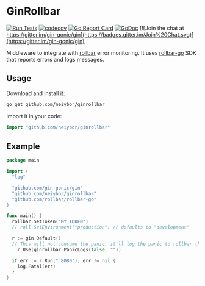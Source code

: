 # GinRollbar

[![Run Tests](https://github.com/neiybor/ginrollbar/actions/workflows/go.yml/badge.svg)](https://github.com/neiybor/ginrollbar/actions/workflows/go.yml)
[![codecov](https://codecov.io/gh/neiybor/ginrollbar/branch/master/graph/badge.svg)](https://codecov.io/gh/neiybor/ginrollbar)
[![Go Report Card](https://goreportcard.com/badge/github.com/neiybor/ginrollbar)](https://goreportcard.com/report/github.com/neiybor/ginrollbar)
[![GoDoc](https://godoc.org/github.com/neiybor/ginrollbar?status.svg)](https://godoc.org/github.com/neiybor/ginrollbar)
[![Join the chat at https://gitter.im/gin-gonic/gin](https://badges.gitter.im/Join%20Chat.svg)](https://gitter.im/gin-gonic/gin)

Middleware to integrate with [rollbar](https://rollbar.com/) error monitoring. It uses [rollbar-go](https://github.com/rollbar/rollbar-go) SDK that reports errors and logs messages.

## Usage

Download and install it:

```sh
go get github.com/neiybor/ginrollbar
```

Import it in your code:

```go
import "github.com/neiybor/ginrollbar"
```

## Example

```go
package main

import (
  "log"

  "github.com/gin-gonic/gin"
  "github.com/neiybor/ginrollbar"
  "github.com/rollbar/rollbar-go"
)

func main() {
  rollbar.SetToken("MY_TOKEN")
  // roll.SetEnvironment("production") // defaults to "development"

  r := gin.Default()
  // This will not consume the panic, it'll log the panic to rollbar then the application will crash
	r.Use(ginrollbar.PanicLogs(false, ""))

  if err := r.Run(":8080"); err != nil {
    log.Fatal(err)
  }
}
```
